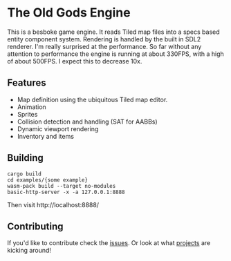 # The Old Gods Engine

This is a besboke game engine. It reads Tiled map files into a specs based
entity component system. Rendering is handled by the built in SDL2 renderer.
I'm really surprised at the performance. So far without any attention to
performance the engine is running at about 330FPS, with a high of about 500FPS.
I expect this to decrease 10x.

## Features

* Map definition using the ubiquitous Tiled map editor.
* Animation
* Sprites
* Collision detection and handling (SAT for AABBs)
* Dynamic viewport rendering
* Inventory and items

## Building

```
cargo build
cd examples/{some example}
wasm-pack build --target no-modules
basic-http-server -x -a 127.0.0.1:8888
```

Then visit http://localhost:8888/

## Contributing

If you'd like to contribute check the [issues][issues]. Or look at what
[projects][projects] are kicking around!

[issues]: https://github.com/schell/old-gods/issues
[projects]: https://github.com/schell/old-gods/projects
